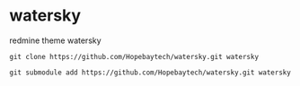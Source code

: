watersky
=====

redmine theme watersky

```shell
git clone https://github.com/Hopebaytech/watersky.git watersky
```

```shell
git submodule add https://github.com/Hopebaytech/watersky.git watersky
```
